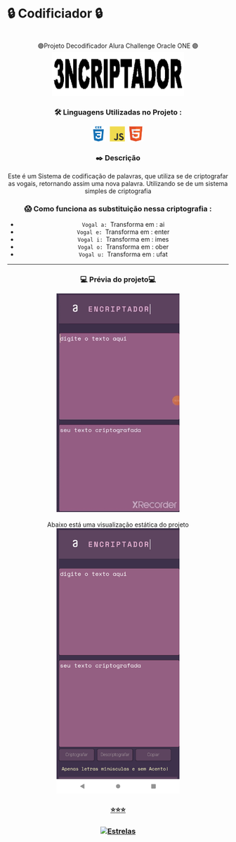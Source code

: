 #  🔒 Codificiador 🔒
<br>
<div align="center">🟣Projeto Decodificador Alura Challenge Oracle ONE 🟣 </div>

<div id="header" align="center">
<img src="Img/banner.gif"  height="100" width="300"/>
<div id="badges">

### :hammer_and_wrench: Linguagens Utilizadas no Projeto :
<div>
<img src="https://github.com/devicons/devicon/blob/master/icons/css3/css3-plain-wordmark.svg"  title="CSS3" alt="CSS" width="35 height="35"/>&nbsp;
<img src="https://github.com/devicons/devicon/blob/master/icons/javascript/javascript-original.svg" title="JavaScript" alt="JavaScript" width="35" height="35"/>&nbsp;
<img src="https://github.com/devicons/devicon/blob/master/icons/html5/html5-original.svg" title="HTML5" alt="HTML" width="35" height="35"/>&nbsp;
</div
--
<br>

### ✒️ Descrição 

Este é um Sistema de codificação de palavras, que utiliza se de criptografar as vogais, retornando assim uma nova palavra. Utilizando se de um sistema simples de criptografia

### 😱 Como funciona as substituição nessa criptografia :

- `Vogal a: `Transforma em : ai
- `Vogal e: `Transforma em : enter
- `Vogal i: `Transforma em : imes
- `Vogal o: `Transforma em : ober
- `Vogal u: `Transforma em : ufat
___ 
###  <div align="center">:computer: Prévia do projeto:computer:</div>
<div align="center"><a href="https://github.com/dumsol/criptografia-#readme"><img src="Img/example.gif" width="280" alt="Prévia Do Sistema Funcionando"></a></div>
<br>
Abaixo está uma visualização estática do projeto

<br> 
<div align="center"><a href="Https://github.com/Dumsol/criptografia-#readme"><img src="Img/Screenshot.png" width="280" alt="Visualização Estática"></a</div>



### <div align="center">:star::star::star:</div> 

### <div align="center">[![Estrelas](https://shields.io/badge/Estrelas-Veja%20quem%20já%20%20deu%20estrelas%20%20E%20Deixe%20a%20sua%20Também-red)](https://github.com/dumsol/criptografia/stargazers)</div>
